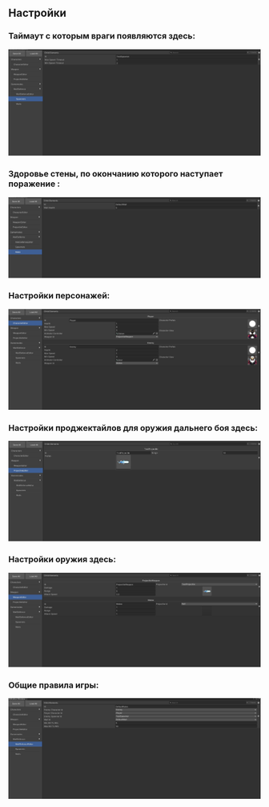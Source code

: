 <h2>Настройки</h2>

<h3>Таймаут с которым враги появляются здесь:</h3>

![alt-text](https://github.com/AlanPawlov/TopDownDefenceTest/blob/master/Screenshots/EnemySpawner.jpg)

<h3>Здоровье стены, по окончанию которого наступает поражение :</h3>

![alt-text](https://github.com/AlanPawlov/TopDownDefenceTest/blob/master/Screenshots/Wall.jpg)

<h3>Настройки персонажей:</h3>

![alt-text](https://github.com/AlanPawlov/TopDownDefenceTest/blob/master/Screenshots/Characers.jpg)

<h3>Настройки проджектайлов для оружия дальнего боя здесь:</h3>

![alt-text](https://github.com/AlanPawlov/TopDownDefenceTest/blob/master/Screenshots/Projectiles.jpg)

<h3>Настройки оружия здесь:</h3>

![alt-text](https://github.com/AlanPawlov/TopDownDefenceTest/blob/master/Screenshots/Weapon.jpg)

<h3>Общие правила игры:</h3>

![alt-text](https://github.com/AlanPawlov/TopDownDefenceTest/blob/master/Screenshots/GameRules.jpg)
